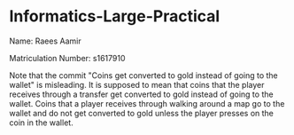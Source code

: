 # Informatics-Large-Practical

Name: Raees Aamir

Matriculation Number: s1617910

Note that the commit "Coins get converted to gold instead of going to the wallet" is misleading. It is supposed to mean that coins that the player receives through a transfer get converted to gold instead of going to the wallet. Coins that a player receives through walking around a map go to the wallet and do not get converted to gold unless the player presses on the coin in the wallet.